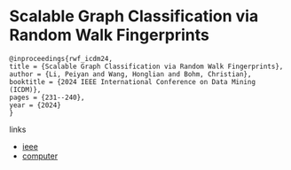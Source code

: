 # Scalable Graph Classification via Random Walk Fingerprints

```
@inproceedings{rwf_icdm24,
title = {Scalable Graph Classification via Random Walk Fingerprints},
author = {Li, Peiyan and Wang, Honglian and Bohm, Christian},
booktitle = {2024 IEEE International Conference on Data Mining (ICDM)},
pages = {231--240},
year = {2024}
}
```

links
- [ieee](https://doi.org/10.1109/ICDM59182.2024.00030)
- [computer](https://doi.ieeecomputersociety.org/10.1109/ICDM59182.2024.00030)
